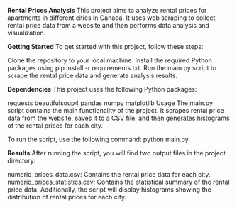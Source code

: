 **Rental Prices Analysis**
This project aims to analyze rental prices for apartments in different cities in Canada. It uses web scraping to collect rental price data from a website and then performs data analysis and visualization.

**Getting Started**
To get started with this project, follow these steps:

Clone the repository to your local machine.
Install the required Python packages using pip install -r requirements.txt.
Run the main.py script to scrape the rental price data and generate analysis results.


**Dependencies**
This project uses the following Python packages:

requests
beautifulsoup4
pandas
numpy
matplotlib
Usage
The main.py script contains the main functionality of the project. It scrapes rental price data from the website, saves it to a CSV file, and then generates histograms of the rental prices for each city.

To run the script, use the following command: python main.py

**Results**
After running the script, you will find two output files in the project directory:

numeric_prices_data.csv: Contains the rental price data for each city.
numeric_prices_statistics.csv: Contains the statistical summary of the rental price data.
Additionally, the script will display histograms showing the distribution of rental prices for each city.
